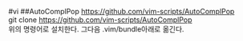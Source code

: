 #vi
##AutoComplPop
https://github.com/vim-scripts/AutoComplPop  
git clone https://github.com/vim-scripts/AutoComplPop  
위의 명령어로 설치한다.
그다음 .vim/bundle아래로 옮긴다.
